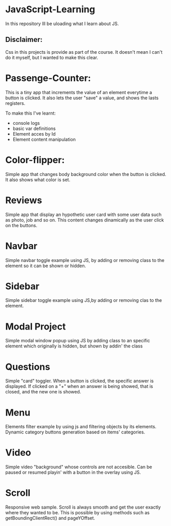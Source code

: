 # JavaScript-Learning

In this repository Ill be uloading what I learn about JS.

## Disclaimer:

Css in this projects is provide as part of the course. It doesn't mean I can't do it myself, but I wanted to make this clear.

# Passenge-Counter:

This is a tiny app that increments the value of an element everytime a button is clicked. It also lets the user "save" a value, and shows the lasts registers.

To make this I've learnt:

- console logs
- basic var definitions
- Element acces by Id
- Element content manipulation

# Color-flipper:

Simple app that changes body background color when the button is clicked. It also shows what color is set.

# Reviews

Simple app that display an hypothetic user card with some user data such as photo, job and so on.
This content changes dinamically as the user click on the buttons.

# Navbar

Simple navbar toggle example using JS, by adding or removing class to the element so it can be shown or hidden.

# Sidebar

Simple sidebar toggle example using JS,by adding or removing clas to the element.

# Modal Project

Simple modal window popup using JS by adding class to an specific element which originally is hidden, but shown by addin' the class

# Questions

Simple "card" toggler. When a button is clicked, the specific answer is displayed. If clicked on a "+" when an answer is being showed, that is closed, and the new one is showed.

# Menu

Elements filter example by using js and filtering objects by its elements.
Dynamic category buttons generation based on items' categories.

# Video

Simple video "background" whose controls are not accesible. Can be paused or resumed playin' with a button in the overlay using JS.

# Scroll

Responsive web sample. Scroll is always smooth and get the user exactly where they wanted to be.
This is possible by using methods such as getBoundingClientRect() and pageYOffset.

